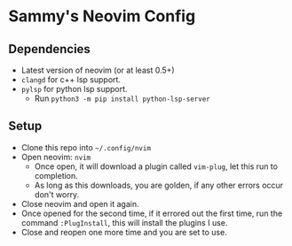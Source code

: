 # Sammy's Neovim Config

## Dependencies
- Latest version of neovim (or at least 0.5+)
- `clangd` for c++ lsp support.
- `pylsp` for python lsp support.
    - Run `python3 -m pip install python-lsp-server`

## Setup
- Clone this repo into `~/.config/nvim`
- Open neovim: `nvim`
    - Once open, it will download a plugin called `vim-plug`, let this run to
      completion.
    - As long as this downloads, you are golden, if any other errors occur
      don't worry.
- Close neovim and open it again.
- Once opened for the second time, if it errored out the first time, run the
  command `:PlugInstall`, this will install the plugins I use.
- Close and reopen one more time and you are set to use.
